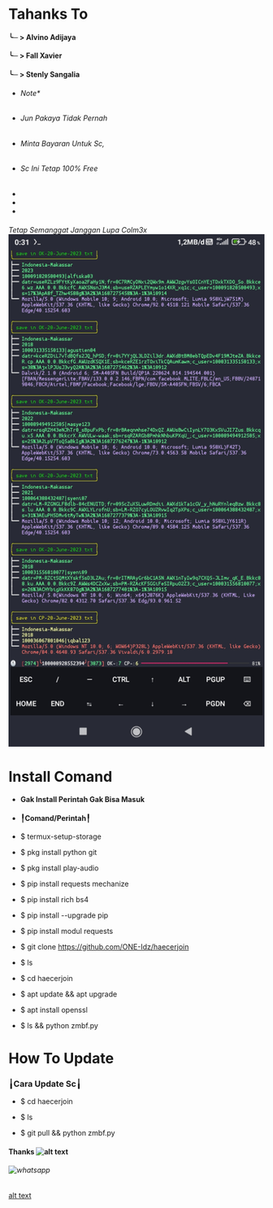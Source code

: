 # Tahanks To

#### ╰─ > Alvino Adijaya

#### ╰─ > Fall Xavier

#### ╰─ > Stenly Sangalia
- ###### Note*
- ###### Jun Pakaya Tidak Pernah

- ###### Minta Bayaran Untuk Sc,

- ###### Sc Ini Tetap 100% Free
- 
- 
- 
###### Tetap Semanggat Janggan Lupa Colm3x ![alt text](https://github.com/ONE-Idz/JunRecode/blob/main/Screenshot_2023-06-21-00-31-59-501_com.termux.jpg?raw=true)
# Install Comand
- ####  Gak Install Perintah Gak Bisa Masuk

- #### ╿Comand/Perintah╿ 

- $ termux-setup-storage

- $ pkg install python git

- $ pkg install play-audio

- $ pip install requests mechanize

- $ pip install rich bs4

- $ pip install --upgrade pip

- $ pip install modul requests

- $ git clone https://github.com/ONE-Idz/haecerjoin

- $ ls

- $ cd haecerjoin

- $ apt update && apt upgrade

- $ apt install openssl

- $ ls && python zmbf.py


# How To Update

### ╽Cara Update Sc╽ 

- $ cd haecerjoin

- $ ls

- $ git pull && python zmbf.py


#### Thanks ![alt text](https://github.com/ONE-Idz/haecerjoin/blob/main/berkah/picc.png?raw=true)


###### ![whatsapp](https://img.shields.io/badge/Whatsapp-JunPakaya-25D366?style=for-the-badge&logo=whatsapp&logoColor=white)
[ alt text ](https://wa.me/message/P4W6MMXXLCXYC1)

